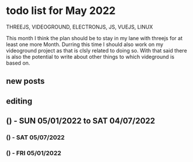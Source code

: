 # todo list for May 2022

THREEJS, VIDEOGROUND, ELECTRONJS, JS, VUEJS, LINUX

This month I think the plan should be to stay in my lane with threejs for at least one more Month. Durring this time I should also work on my videoground project as that is clsly related to doing so. With that said there is also the potential to write about other things to which videground is based on.

## new posts

## editing 


<!-- ////////// //////////
    WEEK 1
/////////////// ///////-->
## () - SUN 05/01/2022 to  SAT 04/07/2022

### () - SAT 05/07/2022

### () - FRI 05/01/2022